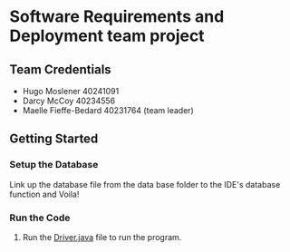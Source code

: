 # Software Requirements and Deployment team project

## Team Credentials

- Hugo Moslener 40241091
- Darcy McCoy 40234556
- Maelle Fieffe-Bedard 40231764 (team leader)

## Getting Started

### Setup the Database
Link up the database file from the data base folder to the IDE's database function and Voila!

### Run the Code

1. Run the [Driver.java](src/main/driver/Driver.java) file to run the program.
